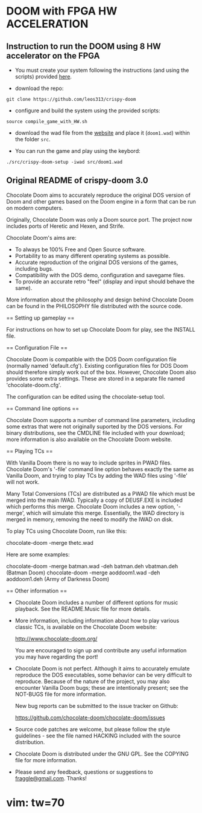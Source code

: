 # DOOM with FPGA HW ACCELERATION

## Instruction to run the DOOM using 8 HW accelerator on the FPGA

* You must create your system following the instructions (and using the scripts) provided [here](https://github.com/leos313/DOOM_FPGA).

* download the repo:
```
git clone https://github.com/leos313/crispy-doom
```

* configure and build the system using the provided scripts:
```
source compile_game_with_HW.sh
```

* download the wad file from the [website](https://www.pc-freak.net/blog/doom-1-doom-2-doom-3-game-wad-files-for-download-playing-doom-on-debian-linux-via-freedoom-open-source-doom-engine/) and place it (`doom1.wad`) within the folder `src`.

* You can run the game and play using the keybord:
```
./src/crispy-doom-setup -iwad src/doom1.wad
```

## Original README of crispy-doom 3.0

Chocolate Doom aims to accurately reproduce the original DOS version of
Doom and other games based on the Doom engine in a form that can be
run on modern computers.

Originally, Chocolate Doom was only a Doom source port. The project
now includes ports of Heretic and Hexen, and Strife.

Chocolate Doom's aims are:

 * To always be 100% Free and Open Source software.
 * Portability to as many different operating systems as possible.
 * Accurate reproduction of the original DOS versions of the games,
   including bugs.
 * Compatibility with the DOS demo, configuration and savegame files.
 * To provide an accurate retro "feel" (display and input should
   behave the same).

More information about the philosophy and design behind Chocolate Doom
can be found in the PHILOSOPHY file distributed with the source code.

== Setting up gameplay ==

For instructions on how to set up Chocolate Doom for play, see the
INSTALL file.

== Configuration File ==

Chocolate Doom is compatible with the DOS Doom configuration file
(normally named 'default.cfg'). Existing configuration files for DOS
Doom should therefore simply work out of the box. However, Chocolate
Doom also provides some extra settings. These are stored in a
separate file named 'chocolate-doom.cfg'.

The configuration can be edited using the chocolate-setup tool.

== Command line options ==

Chocolate Doom supports a number of command line parameters, including
some extras that were not originally suported by the DOS versions. For
binary distributions, see the CMDLINE file included with your
download; more information is also available on the Chocolate Doom
website.

== Playing TCs ==

With Vanilla Doom there is no way to include sprites in PWAD files.
Chocolate Doom's '-file' command line option behaves exactly the same
as Vanilla Doom, and trying to play TCs by adding the WAD files using
'-file' will not work.

Many Total Conversions (TCs) are distributed as a PWAD file which must
be merged into the main IWAD. Typically a copy of DEUSF.EXE is
included which performs this merge. Chocolate Doom includes a new
option, '-merge', which will simulate this merge. Essentially, the
WAD directory is merged in memory, removing the need to modify the
IWAD on disk.

To play TCs using Chocolate Doom, run like this:

  chocolate-doom -merge thetc.wad

Here are some examples:

  chocolate-doom -merge batman.wad -deh batman.deh vbatman.deh  (Batman Doom)
  chocolate-doom -merge aoddoom1.wad -deh aoddoom1.deh  (Army of Darkness Doom)

== Other information ==

 * Chocolate Doom includes a number of different options for music
   playback. See the README.Music file for more details.

 * More information, including information about how to play various
   classic TCs, is available on the Chocolate Doom website:

     http://www.chocolate-doom.org/

   You are encouraged to sign up and contribute any useful information
   you may have regarding the port!

 * Chocolate Doom is not perfect. Although it aims to accurately
   emulate reproduce the DOS executables, some behavior can be very
   difficult to reproduce. Because of the nature of the project, you
   may also encounter Vanilla Doom bugs; these are intentionally
   present; see the NOT-BUGS file for more information.

   New bug reports can be submitted to the issue tracker on Github:

     https://github.com/chocolate-doom/chocolate-doom/issues

 * Source code patches are welcome, but please follow the style
   guidelines - see the file named HACKING included with the source
   distribution.

 * Chocolate Doom is distributed under the GNU GPL. See the COPYING
   file for more information.

 * Please send any feedback, questions or suggestions to
   fraggle@gmail.com. Thanks!

# vim: tw=70

